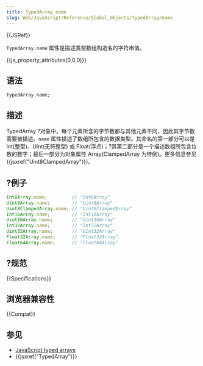 ```yaml
---
title: TypedArray.name
slug: Web/JavaScript/Reference/Global_Objects/TypedArray/name
---
```


{{JSRef}}

`TypedArray.name` 属性是描述类型数组构造名的字符串值。

{{js_property_attributes(0,0,0)}}

## 语法

```plain
TypedArray.name;
```

## 描述

TypedArray ?对象中，每个元素所含的字节数都与其他元素不同，因此其字节数需要被描述。`name` 属性描述了数组所包含的数据类型。其命名的第一部分可以是 Int(整型)、Uint(无符整型) 或 Float(浮点)；?其第二部分是一个描述数组所包含位数的数字；最后一部分为对象属性 Array(ClampedArray 为特例)。更多信息参见{{jsxref("Uint8ClampedArray")}}。

## ?例子

```js
Int8Array.name;         // "Int8Array"
Uint8Array.name;        // "Uint8Array"
Uint8ClampedArray.name; // "Uint8ClampedArray"
Int16Array.name;        // "Int16Array"
Uint16Array.name;       // "Uint16Array"
Int32Array.name;        // "Int32Array"
Uint32Array.name;       // "Uint32Array"
Float32Array.name;      // "Float32Array"
Float64Array.name;      // "Float64Array"
```

## ?规范

{{Specifications}}

## 浏览器兼容性

{{Compat}}

## 参见

- [JavaScript typed arrays](/zh-CN/docs/Web/JavaScript/Typed_arrays)
- {{jsxref("TypedArray")}}
